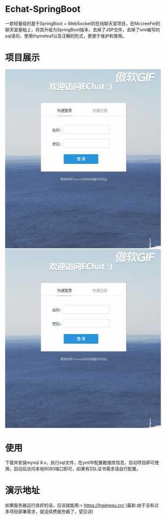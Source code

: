 # Echat-SpringBoot
一款轻量级的基于SpringBoot + WebSocket的在线聊天室项目，在MccreeFei的聊天室基础上，将其升级为SpringBoot版本，去掉了JSP文件，去掉了xml编写的sql语句，使用thymeleaf以及注解的形式，更便于维护和使用。

# 项目展示
![demo1](./demo1.gif)
![demo2](./demo1.gif)

# 使用
下载并安装mysql 8.x，执行sql文件，在yml中配置数据库信息，启动项目即可使用。启动后访问本地8080端口即可，如果有SSL证书需求请自行配置。

# 演示地址
如果服务器运行良好的话，应该就能用:> https://hgshequ.cn/ (最新:由于没有过多项目部署需求，就没续费服务器了，望见谅)
